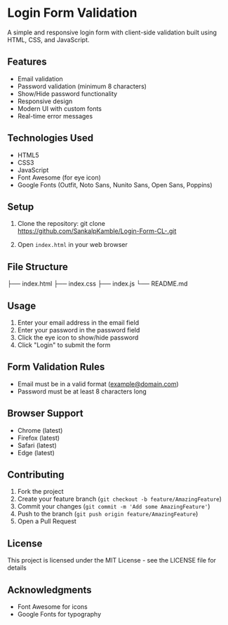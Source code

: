 # Login Form Validation

A simple and responsive login form with client-side validation built using HTML, CSS, and JavaScript.

## Features

- Email validation
- Password validation (minimum 8 characters)
- Show/Hide password functionality
- Responsive design
- Modern UI with custom fonts
- Real-time error messages

## Technologies Used

- HTML5
- CSS3
- JavaScript
- Font Awesome (for eye icon)
- Google Fonts (Outfit, Noto Sans, Nunito Sans, Open Sans, Poppins)

## Setup

1. Clone the repository:
   git clone https://github.com/SankalpKamble/Login-Form-CL-.git

2. Open `index.html` in your web browser

## File Structure

├── index.html
├── index.css
├── index.js
└── README.md


## Usage

1. Enter your email address in the email field
2. Enter your password in the password field
3. Click the eye icon to show/hide password
4. Click "Login" to submit the form

## Form Validation Rules

- Email must be in a valid format (example@domain.com)
- Password must be at least 8 characters long

## Browser Support

- Chrome (latest)
- Firefox (latest)
- Safari (latest)
- Edge (latest)

## Contributing

1. Fork the project
2. Create your feature branch (`git checkout -b feature/AmazingFeature`)
3. Commit your changes (`git commit -m 'Add some AmazingFeature'`)
4. Push to the branch (`git push origin feature/AmazingFeature`)
5. Open a Pull Request

## License

This project is licensed under the MIT License - see the LICENSE file for details

## Acknowledgments

- Font Awesome for icons
- Google Fonts for typography

